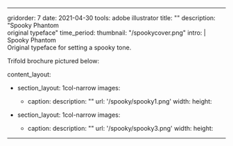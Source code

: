 ---

gridorder: 7
date: 2021-04-30
tools: adobe illustrator
title: ""
description: "Spooky Phantom<br>original typeface"
time_period:
thumbnail: "/spookycover.png"
intro: |
 Spooky Phantom <br>
 Original typeface for setting a spooky tone. <br>

 Trifold brochure pictured below:

content_layout:
  - section_layout: 1col-narrow
    images:
      - caption:
        description: ""
        url: '/spooky/spooky1.png'
        width:
        height:
        
  - section_layout: 1col-narrow
    images:
      - caption:
        description: ""
        url: '/spooky/spooky3.png'
        width:
        height:

---